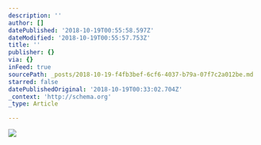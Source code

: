 ```yaml
---
description: ''
author: []
datePublished: '2018-10-19T00:55:58.597Z'
dateModified: '2018-10-19T00:55:57.753Z'
title: ''
publisher: {}
via: {}
inFeed: true
sourcePath: _posts/2018-10-19-f4fb3bef-6cf6-4037-b79a-07f7c2a012be.md
starred: false
datePublishedOriginal: '2018-10-19T00:33:02.704Z'
_context: 'http://schema.org'
_type: Article

---
```

![](https://the-grid-user-content.s3-us-west-2.amazonaws.com/822b8b7c-2155-4ea9-a518-8ea79dbfb469.jpg)
